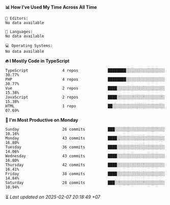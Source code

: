<!--START_SECTION:readme-stats-->
**📊 How I’ve Used My Time Across All Time**

```text
📝 Editors:
No data available

💬 Languages:
No data available

💻 Operating Systems:
No data available
```

**🔥 I Mostly Code in TypeScript**

```text
TypeScript               4 repos             ████████░░░░░░░░░░░░░░░░░   30.77%
PHP                      4 repos             ████████░░░░░░░░░░░░░░░░░   30.77%
Vue                      2 repos             ████░░░░░░░░░░░░░░░░░░░░░   15.38%
JavaScript               2 repos             ████░░░░░░░░░░░░░░░░░░░░░   15.38%
HTML                     1 repo              ██░░░░░░░░░░░░░░░░░░░░░░░   07.69%
```

**📅 I'm Most Productive on Monday**

```text
Sunday                   26 commits          ███░░░░░░░░░░░░░░░░░░░░░░   10.16%
Monday                   43 commits          ████░░░░░░░░░░░░░░░░░░░░░   16.80%
Tuesday                  36 commits          ████░░░░░░░░░░░░░░░░░░░░░   14.06%
Wednesday                43 commits          ████░░░░░░░░░░░░░░░░░░░░░   16.80%
Thursday                 42 commits          ████░░░░░░░░░░░░░░░░░░░░░   16.41%
Friday                   38 commits          ████░░░░░░░░░░░░░░░░░░░░░   14.84%
Saturday                 28 commits          ███░░░░░░░░░░░░░░░░░░░░░░   10.94%
```



⏳ *Last updated on 2025-02-07 20:18:49 +07*
<!--END_SECTION:readme-stats-->